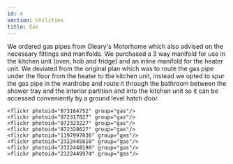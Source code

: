 ```yaml
---
id: 4
section: Utilities
title: Gas
---
```


We ordered gas pipes from Oleary's Motorhome which also advised on the necessary fittings and manifolds. We purchased a 3 way manifold for use in the kitchen unit (oven, hob and fridge) and an inline manifold for the heater unit. We deviated from the original plan which was to route the gas pipe under the floor from the heater to the kitchen unit, instead we opted to spur the gas pipe in the wardrobe and route it through the bathroom between the shower tray and the interior partition and into the kitchen unit so it can be accessed conveniently by a ground level hatch door. 

    <flickr photoid="873164752" group="gas"/>
    <flickr photoid="872317827" group="gas"/>
    <flickr photoid="872323227" group="gas"/>
    <flickr photoid="872328627" group="gas"/>
    <flickr photoid="1197997036" group="gas"/>
    <flickr photoid="2322445810" group="gas"/>
    <flickr photoid="2322448198" group="gas"/>
    <flickr photoid="2322449974" group="gas"/>